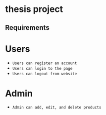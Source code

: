 # thesis project

## Requirements
# Users

- `Users can register an account`
- `Users can login to the page`
- `Users can logout from website`


# Admin

- `Admin can add, edit, and delete products`

